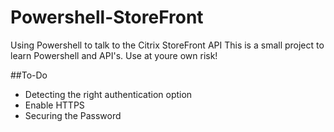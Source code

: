 # Powershell-StoreFront
Using Powershell to talk to the Citrix StoreFront API
This is a small project to learn Powershell and API's. 
Use at youre own risk!


##To-Do
- Detecting the right authentication option
- Enable HTTPS
- Securing the Password
